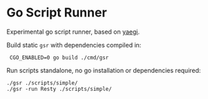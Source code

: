 # Go Script Runner

Experimental go script runner, based on [yaegi](https://github.com/traefik/yaegi).

Build static `gsr` with dependencies compiled in:

     CGO_ENABLED=0 go build ./cmd/gsr


Run scripts standalone, no go installation or dependencies required:

    ./gsr ./scripts/simple/
    ./gsr -run Resty ./scripts/simple/
